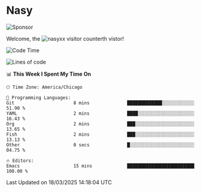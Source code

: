 # Nasy

<!--
<p align="center">
<img height="200" src="https://github-readme-stats.vercel.app/api?username=nasyxx&count_private=true&show_icons=true&theme=dracula&include_all_commits=true"/>
<img height="200" src="https://github-readme-stats.vercel.app/api/top-langs/?username=nasyxx&theme=dracula&hide=html,jupyter+notebook&count_private=true&show_icons=true"/>
</p>

  
----------------
-->

![Sponsor](https://img.shields.io/static/v1.svg?label=Sponsor&message=%E2%9D%A4&logo=GitHub&style=flat&color=pink)
 
Welcome, the ![nasyxx visitor counter](https://count.getloli.com/get/@nasyxx?theme=rule34)th vistor!
 
<!--START_SECTION:waka-->
![Code Time](http://img.shields.io/badge/Code%20Time-4%2C739%20hrs%2040%20mins-blue)

![Lines of code](https://img.shields.io/badge/From%20Hello%20World%20I%27ve%20Written-6.3%20million%20lines%20of%20code-blue)

📊 **This Week I Spent My Time On** 

```text
🕑︎ Time Zone: America/Chicago

💬 Programming Languages: 
Git                      8 mins              █████████████░░░░░░░░░░░░   51.90 % 
YAML                     2 mins              ████░░░░░░░░░░░░░░░░░░░░░   16.43 % 
Org                      2 mins              ███░░░░░░░░░░░░░░░░░░░░░░   13.65 % 
Fish                     2 mins              ███░░░░░░░░░░░░░░░░░░░░░░   13.13 % 
Other                    0 secs              █░░░░░░░░░░░░░░░░░░░░░░░░   04.75 % 

🔥 Editors: 
Emacs                    15 mins             █████████████████████████   100.00 % 
```


 Last Updated on 18/03/2025 14:18:04 UTC
<!--END_SECTION:waka-->

<!-- ![visitors](https://visitor-badge.laobi.icu/badge?page_id=nasyxx.nasyxx) -->
